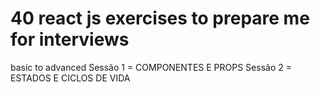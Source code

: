 # 40 react js exercises to prepare me for interviews

basic to advanced
Sessão 1 = COMPONENTES E PROPS
Sessão 2 = ESTADOS E CICLOS DE VIDA

